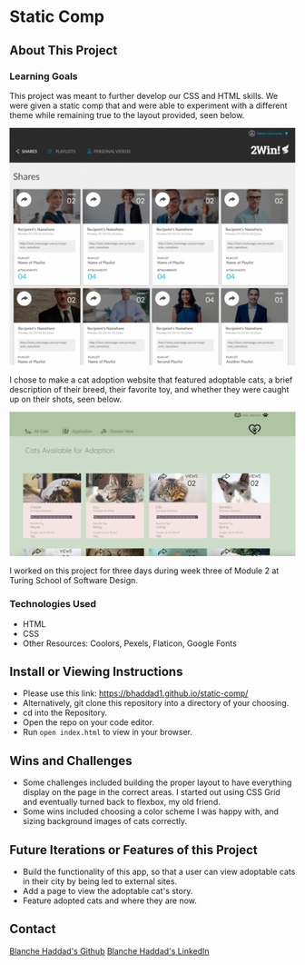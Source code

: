 # Static Comp

## About This Project

### Learning Goals

This project was meant to further develop our CSS and HTML skills. We were given a static comp that and were able to experiment with a different theme while remaining true to the layout provided, seen below.

![Static Comp](./assets/Static_comp.png)

I chose to make a cat adoption website that featured adoptable cats, a brief description of their breed, their favorite toy, and whether they were caught up on their shots, seen below.

![Preview of Comp](./assets/Blanche_2.png)

I worked on this project for three days during week three of Module 2 at Turing School of Software Design.

### Technologies Used

- HTML
- CSS
- Other Resources: Coolors, Pexels, Flaticon, Google Fonts

## Install or Viewing Instructions

- Please use this link: https://bhaddad1.github.io/static-comp/
- Alternatively, git clone this repository into a directory of your choosing.
- cd into the Repository.
- Open the repo on your code editor.
- Run `open index.html` to view in your browser.

## Wins and Challenges

- Some challenges included building the proper layout to have everything display on the page in the correct areas. I started out using CSS Grid and eventually turned back to flexbox, my old friend.
- Some wins included choosing a color scheme I was happy with, and sizing background images of cats correctly.

## Future Iterations or Features of this Project

- Build the functionality of this app, so that a user can view adoptable cats in their city by being led to external sites.
- Add a page to view the adoptable cat's story.
- Feature adopted cats and where they are now.

## Contact

[Blanche Haddad's Github](https://github.com/BHaddad1)
[Blanche Haddad's LinkedIn](https://www.linkedin.com/in/blanche-haddad-denver/)